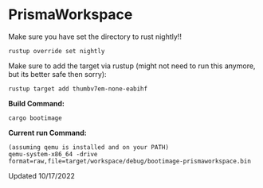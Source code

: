 # PrismaWorkspace

Make sure you have set the directory to rust nightly!!
```
rustup override set nightly
```

Make sure to add the target via rustup (might not need to run this anymore, but its better safe then sorry):
```
rustup target add thumbv7em-none-eabihf
```

**Build Command:**
```
cargo bootimage
```

**Current run Command:**
```
(assuming qemu is installed and on your PATH)
qemu-system-x86_64 -drive format=raw,file=target/workspace/debug/bootimage-prismaworkspace.bin
```


Updated 10/17/2022

